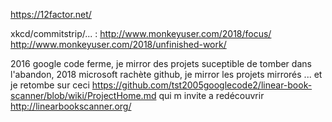 https://12factor.net/

xkcd/commitstrip/... : http://www.monkeyuser.com/2018/focus/ http://www.monkeyuser.com/2018/unfinished-work/


2016 google code ferme, je mirror des projets suceptible de tomber dans l'abandon, 2018 microsoft rachète github, je mirror les projets mirrorés ... et je retombe sur ceci
https://github.com/tst2005googlecode2/linear-book-scanner/blob/wiki/ProjectHome.md
qui m invite a redécouvrir http://linearbookscanner.org/

